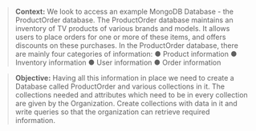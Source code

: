 > **Context:**
We look to access an example MongoDB Database - the ProductOrder
database. The ProductOrder database maintains an inventory of TV products of
various brands and models. It allows users to place orders for one or more of
these items, and offers discounts on these purchases.
In the ProductOrder database, there are mainly four categories of information:
● Product information
● Inventory information
● User information
● Order information

> **Objective:**
Having all this information in place we need to create a Database called
ProductOrder and various collections in it. The collections needed and
attributes which need to be in every collection are given by the Organization.
Create collections with data in it and write queries so
that the organization can retrieve required information.
